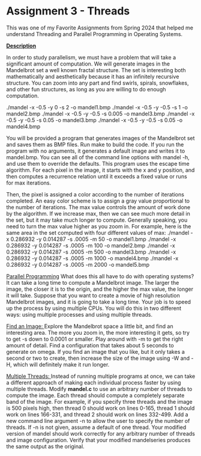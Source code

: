 # Assignment 3 - Threads

This was one of my Favorite Assignments from Spring 2024 that helped me understand Threading and Parallel Programming in Operating Systems.

**<u>Description</u>**

In order to study parallelism, we must have a problem that will take a significant amount
of computation. We will generate images in the Mandelbrot set a well known fractal
structure. The set is interesting both mathematically and aesthetically because it has an
infinitely recursive structure. You can zoom into any part and find swirls, spirals,
snowflakes, and other fun structures, as long as you are willing to do enough computation.

./mandel -x -0.5 -y 0 -s 2 -o mandel1.bmp
./mandel -x -0.5 -y -0.5 -s 1 -o mandel2.bmp
./mandel -x -0.5 -y -0.5 -s 0.005 -o mandel3.bmp
./mandel -x -0.5 -y -0.5 -s 0.05 -o mandel3.bmp
./mandel -x -0.5 -y -0.5 -s 0.05 -o mandel4.bmp

You will be provided a program that generates images of the Mandelbrot set and saves
them as BMP files. Run make to build the code. If you run the program with no
arguments, it generates a default image and writes it to mandel.bmp. You can see all of
the command line options with mandel -h, and use them to override the defaults. This
program uses the escape time algorithm. For each pixel in the image, it starts
with the x and y position, and then computes a recurrence relation until it exceeds a fixed
value or runs for max iterations.

Then, the pixel is assigned a color according to the number of iterations completed. An
easy color scheme is to assign a gray value proportional to the number of iterations.
The max value controls the amount of work done by the algorithm. If we increase max,
then we can see much more detail in the set, but it may take much longer to compute.
Generally speaking, you need to turn the max value higher as you zoom in. For example,
here is the same area in the set computed with four different values of max:
./mandel -x 0.286932 -y 0.014287 -s .0005 -m 50 -o mandel1.bmp
./mandel -x 0.286932 -y 0.014287 -s .0005 -m 100 -o mandel2.bmp
./mandel -x 0.286932 -y 0.014287 -s .0005 -m 500 -o mandel3.bmp
./mandel -x 0.286932 -y 0.014287 -s .0005 -m 1000 -o mandel4.bmp
./mandel -x 0.286932 -y 0.014287 -s .0005 -m 2000 -o mandel5.bmp

<u>Parallel Programming</u>
What does this all have to do with operating systems? It can take a long time to
compute a Mandelbrot image. The larger the image, the closer it is to the origin, and
the higher the max value, the longer it will take. Suppose that you want to create a
movie of high resolution Mandelbrot images, and it is going to take a long time. Your
job is to speed up the process by using multiple CPUs. You will do this in two different
ways: using multiple processes and using multiple threads.

<u>Find an Image: </u>
Explore the Mandelbrot space a little bit, and find an interesting area. The more you
zoom in, the more interesting it gets, so try to get -s down to 0.0001 or smaller. Play
around with -m to get the right amount of detail. Find a configuration that takes about
5 seconds to generate on omega. If you find an image that you like, but it only takes a
second or two to create, then increase the size of the image using -W and -H, which will
definitely make it run longer.

<u>Multiple Threads: </u>
Instead of running multiple programs at once, we can take a different approach of
making each individual process faster by using multiple threads.
Modify **mandel.c** to use an arbitrary number of threads to compute the image. Each
thread should compute a completely separate band of the image. For example, if you
specify three threads and the image is 500 pixels high, then thread 0 should work on
lines 0-165, thread 1 should work on lines 166-331, and thread 2 should work on lines
332-499. Add a new command line argument -n to allow the user to specify the number
of threads. If -n is not given, assume a default of one thread. Your modified version of
mandel should work correctly for any arbitrary number of threads and image
configuration. Verify that your modified mandelseries produces the same output as
the original.
